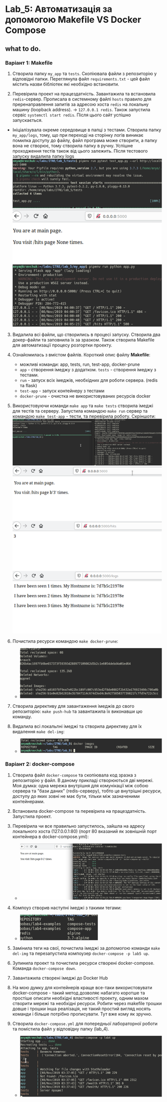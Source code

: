 # Lab_5: Автоматизація за допомогою Makefile VS Docker Compose

## what to do.

### Варіант 1: Makefile

1. Створила папку `my_app` та `tests`. Скопіювала файли з репозиторію у відповідні папки. Переглянула файл `requirements.txt` - цей файл містить назви бібліотек які необхідно встановити.

2. Перевірила проект на працездатність. Завантажила та встановила `redis`-сервер. Прописала в системному файлі `hosts` правило для преренаправлення запитів за адресою хоста `redis` на локальну машину (loopback address). -> `127.0.0.1 redis`. Також запустила сервіс `systemctl start redis`. Після цього сайт успішно запускається.
- Ініціалізувала окреме середовище в папці з тестами. Створила папку `my_app/logs`, тому, що при переході на сторінку логів виникає помилка доступу до файлу, файл програма може створити, а папку вона не створює, тому створила папку в ручну. Успішне проходження тестів також від цього залежить. Після тестового запуску видалила папку logs
![](./photo/test-success.png)
![](./photo/browser-success.png)
![](./photo/server-success.png)

3. Видалила всі файли, що створились в процесі запуску. Створила два докер-файли та заповнила їх за зразком. Також створила Makefile для автоматизації процесу розгортки проекту.

4. Ознайомилась з вмістом файлів. Короткий опис файлу __Makefile__:
    - можливі команди: app, tests, run, test-app, docker-prune
    - `app` - створення імеджу з додатком. `tests` - створення імеджу з тестами.
    - `run` - запуск всіх імеджів, необхідних для роботи сервера. (redis та flask)
    - `test-app` - запуск контейнеру з тестами
    - `docker-prune` - очистка не використовуваних ресурсів docker

5. Використовуючи команди `make app` та `make tests` створила імеджі для тестів та серверу. Запустила командою `make run` сервер та командою `make test-app` - тести, та перевірила роботу. Скріншоти:
![](./photo/docker-tests.png)
![](./photo/site-main.png)
![](./photo/site-hits.png)
![](./photo/site-logs.png)

6. Почистила ресурси командою `make docker-prune`:
    - ![](./photo/clean-resource.png)

7. Створила директиву для завантаження імеджів до свого репозиторію: `make push-hub` та завантажила їх виконавши цю команду.

8. Видалила всі локальлні імеджі та створила директиву для їх видалення `make del-img`:
    - ![](./photo/image-empty.png)

### Варіант 2: docker-compose

1. Створила файл `docker-compose` та скопіювала код зразка з репозиторію у файл. В даному прикладі створюються дві мережі. Моя думка: одна мережа внутрішня для комунікації між собою сервера та "бази даних" (redis-серверу), тобто це внутрішні ресурси, доступу до яких зовні не має бути, тільки між зазначеними контейнерами.

2. Встановила docker-compose та перевірила на працездатність. Запустила проект.

3. Перевірила чи все правильно запустилось, зайшла на адресу локального хоста (127.0.0.1:80) (порт 80 вказаний як зовнішній порт контейнера в docker-compose.yml):
    - ![](./photo/compose-running.png)

4. Компоуз створив наступні імеджі з такими тегами:
    - ![](./photo/compose-images.png)

5. Замінила теги на свої, почистила імеджі за допомогою команди `make del-img` та перезапустила компоузер `docker-compose -p lab5 up`.

6. Зупинила проект та почистила ресурси створені docker-compose. Команда `docker-compose down`.

7. Завантажила створені імеджі до Docker Hub

8. На мою думку для контейнерів краще все-таки використовувати docker-compose - такий метод дозволяє набагато коротше та простіше описати необхідні властивості проекту, одним махом створити мережі та необхідні ресурси. Робити через makefile трошки довше і трошки інша реалізація, не такий простий вигляд носять команди і більше потрібно прописувати. Тут вже кому як зручно.

9. Створила `docker-compose.yml` для попередньої лабораторної роботи та помістила файл у відповідну папку (lab_4).
    - ![](./photo/docker-compose-l3.png)
